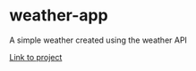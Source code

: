 # weather-app

A simple weather created using the weather API

[Link to project](https://durgeshbg.github.io/weather-app/)
